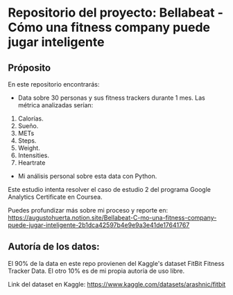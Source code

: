 # Repositorio del proyecto: Bellabeat - Cómo una fitness company puede jugar inteligente
## Próposito
En este repositorio encontrarás:
- Data sobre 30 personas y sus fitness trackers durante 1 mes. Las métrica analizadas serían:
1. Calorías.
2. Sueño.
3. METs
4. Steps.
5. Weight.
6. Intensities.
7. Heartrate
- Mi análisis personal sobre esta data con Python.


Este estudio intenta resolver el caso de estudio 2 del programa Google Analytics Certificate en Coursea.

Puedes profundizar más sobre mi proceso y reporte en:
https://augustohuerta.notion.site/Bellabeat-C-mo-una-fitness-company-puede-jugar-inteligente-2b1dca42597b4e9e9a3e41de17641767

## Autoría de los datos:
El 90% de la data en este repo provienen del Kaggle's dataset FitBit Fitness Tracker Data. El otro 10% es de mi propia autoría de uso libre.

Link del dataset en Kaggle: https://www.kaggle.com/datasets/arashnic/fitbit